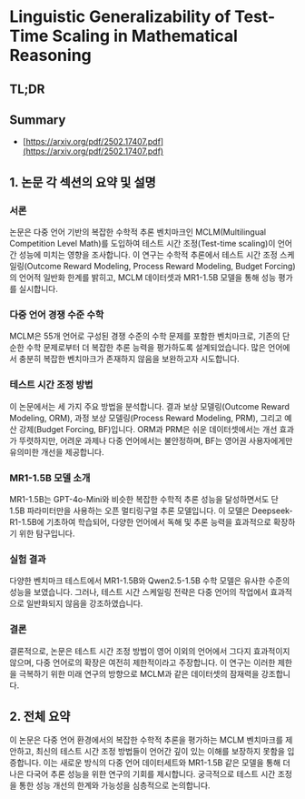 # Linguistic Generalizability of Test-Time Scaling in Mathematical Reasoning
## TL;DR
## Summary
- [https://arxiv.org/pdf/2502.17407.pdf](https://arxiv.org/pdf/2502.17407.pdf)

## 1. 논문 각 섹션의 요약 및 설명

### 서론
논문은 다중 언어 기반의 복잡한 수학적 추론 벤치마크인 MCLM(Multilingual Competition Level Math)를 도입하여 테스트 시간 조정(Test-time scaling)이 언어 간 성능에 미치는 영향을 조사합니다. 이 연구는 수학적 추론에서 테스트 시간 조정 스케일링(Outcome Reward Modeling, Process Reward Modeling, Budget Forcing)의 언어적 일반화 한계를 밝히고, MCLM 데이터셋과 MR1-1.5B 모델을 통해 성능 평가를 실시합니다.

### 다중 언어 경쟁 수준 수학
MCLM은 55개 언어로 구성된 경쟁 수준의 수학 문제를 포함한 벤치마크로, 기존의 단순한 수학 문제로부터 더 복잡한 추론 능력을 평가하도록 설계되었습니다. 많은 언어에서 충분히 복잡한 벤치마크가 존재하지 않음을 보완하고자 시도합니다.

### 테스트 시간 조정 방법
이 논문에서는 세 가지 주요 방법을 분석합니다. 결과 보상 모델링(Outcome Reward Modeling, ORM), 과정 보상 모델링(Process Reward Modeling, PRM), 그리고 예산 강제(Budget Forcing, BF)입니다. ORM과 PRM은 쉬운 데이터셋에서는 개선 효과가 뚜렷하지만, 어려운 과제나 다중 언어에서는 불안정하며, BF는 영어권 사용자에게만 유의미한 개선을 제공합니다.

### MR1-1.5B 모델 소개
MR1-1.5B는 GPT-4o-Mini와 비슷한 복잡한 수학적 추론 성능을 달성하면서도 단 1.5B 파라미터만을 사용하는 오픈 멀티링구얼 추론 모델입니다. 이 모델은 Deepseek-R1-1.5B에 기초하여 학습되어, 다양한 언어에서 독해 및 추론 능력을 효과적으로 확장하기 위한 탐구입니다.

### 실험 결과
다양한 벤치마크 테스트에서 MR1-1.5B와 Qwen2.5-1.5B 수학 모델은 유사한 수준의 성능을 보였습니다. 그러나, 테스트 시간 스케일링 전략은 다중 언어의 작업에서 효과적으로 일반화되지 않음을 강조하였습니다.

### 결론
결론적으로, 논문은 테스트 시간 조정 방법이 영어 이외의 언어에서 그다지 효과적이지 않으며, 다중 언어로의 확장은 여전히 제한적이라고 주장합니다. 이 연구는 이러한 제한을 극복하기 위한 미래 연구의 방향으로 MCLM과 같은 데이터셋의 잠재력을 강조합니다.

## 2. 전체 요약
이 논문은 다중 언어 환경에서의 복잡한 수학적 추론을 평가하는 MCLM 벤치마크를 제안하고, 최신의 테스트 시간 조정 방법들이 언어간 깊이 있는 이해를 보장하지 못함을 입증합니다. 이는 새로운 방식의 다중 언어 데이터세트와 MR1-1.5B 같은 모델을 통해 더 나은 다국어 추론 성능을 위한 연구의 기회를 제시합니다. 궁극적으로 테스트 시간 조정을 통한 성능 개선의 한계와 가능성을 심층적으로 논의합니다.